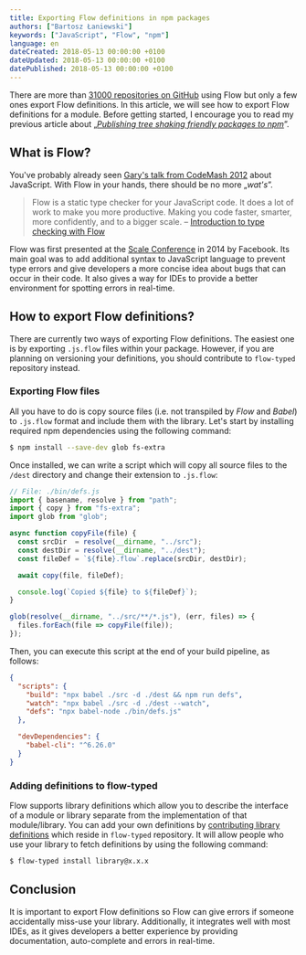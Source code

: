 ```yaml
---
title: Exporting Flow definitions in npm packages
authors: ["Bartosz Łaniewski"]
keywords: ["JavaScript", "Flow", "npm"]
language: en
dateCreated: 2018-05-13 00:00:00 +0100
dateUpdated: 2018-05-13 00:00:00 +0100
datePublished: 2018-05-13 00:00:00 +0100
---
```


There are more than [31000 repositories on GitHub][1] using Flow but only a few ones export Flow definitions. In this article, we will see how to export Flow definitions for a module. Before getting started, I encourage you to read my previous article about „_[Publishing tree shaking friendly packages to npm](/blog/2018-04-29-publishing-packages-to-npm/)_”.

## What is Flow?

You've probably already seen [Gary's talk from CodeMash 2012](https://www.destroyallsoftware.com/talks/wat) about JavaScript. With Flow in your hands, there should be no more „_wat's_”.

>Flow is a static type checker for your JavaScript code. It does a lot of work to make you more productive. Making you code faster, smarter, more confidently, and to a bigger scale. – [Introduction to type checking with Flow](https://flow.org/en/docs/getting-started/)

Flow was first presented at the [Scale Conference](https://atscaleconference.com/) in 2014 by Facebook. Its main goal was to add additional syntax to JavaScript language to prevent type errors and give developers a more concise idea about bugs that can occur in their code. It also gives a way for IDEs to provide a better environment for spotting errors in real-time.

## How to export Flow definitions?

There are currently two ways of exporting Flow definitions. The easiest one is by exporting `.js.flow` files within your package. However, if you are planning on versioning your definitions, you should contribute to `flow-typed` repository instead.

### Exporting Flow files

All you have to do is copy source files (i.e. not transpiled by _Flow_ and _Babel_) to `.js.flow` format and include them with the library. Let's start by installing required npm dependencies using the following command:

```bash
$ npm install --save-dev glob fs-extra
```

Once installed, we can write a script which will copy all source files to the `/dest` directory and change their extension to `.js.flow`:

```javascript
// File: ./bin/defs.js
import { basename, resolve } from "path";
import { copy } from "fs-extra";
import glob from "glob";

async function copyFile(file) {
  const srcDir  = resolve(__dirname, "../src");
  const destDir = resolve(__dirname, "../dest");
  const fileDef = `${file}.flow`.replace(srcDir, destDir);

  await copy(file, fileDef);

  console.log(`Copied ${file} to ${fileDef}`);
}

glob(resolve(__dirname, "../src/**/*.js"), (err, files) => {
  files.forEach(file => copyFile(file));
});
```

Then, you can execute this script at the end of your build pipeline, as follows:

```json
{
  "scripts": {
    "build": "npx babel ./src -d ./dest && npm run defs",
    "watch": "npx babel ./src -d ./dest --watch",
    "defs": "npx babel-node ./bin/defs.js"
  },

  "devDependencies": {
    "babel-cli": "^6.26.0"
  }
}
```

### Adding definitions to flow-typed

Flow supports library definitions which allow you to describe the interface of a module or library separate from the implementation of that module/library. You can add your own definitions by [contributing library definitions][3] which reside in `flow-typed` repository. It will allow people who use your library to fetch definitions by using the following command:

```bash
$ flow-typed install library@x.x.x
```

## Conclusion

It is important to export Flow definitions so Flow can give errors if someone accidentally miss-use your library. Additionally, it integrates well with most IDEs, as it gives developers a better experience by providing documentation, auto-complete and errors in real-time.

[1]: https://github.com/facebook/flow/network/dependents
[2]: https://github.com/flowtype/flow-typed/wiki/FAQs
[3]: https://github.com/flowtype/flow-typed/wiki/Contributing-Library-Definitions
